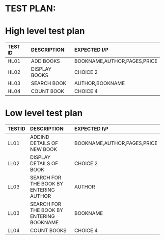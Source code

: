 # **TEST PLAN**:

# High level test plan

|TEST ID| DESCRIPTION| EXPECTED I/P|
| :-----|:-----------|:------------|
|HL01|ADD BOOKS|BOOKNAME,AUTHOR,PAGES,PRICE|
|HL02|DISPLAY BOOKS|CHOICE 2|
|HL03|SEARCH BOOK|AUTHOR,BOOKNAME|
|HL04|COUNT BOOK|CHOICE 4|

# Low level test plan

|TESTID| DESCRIPTION| EXPECTED I\P|
|:-----|:-----------|:------------|
|LL01|ADDIND DETAILS OF NEW BOOK|BOOKNAME,AUTHOR,PAGES,PRICE|
|LL02|DISPLAY DETAILS OF BOOK|CHOICE 2|
|LL03|SEARCH FOR THE BOOK BY ENTERING AUTHOR|AUTHOR|
|LL03|SEARCH FOR THE BOOK BY ENTERING BOOKNAME|BOOKNAME|
|LL04|COUNT BOOKS|CHOICE 4|
